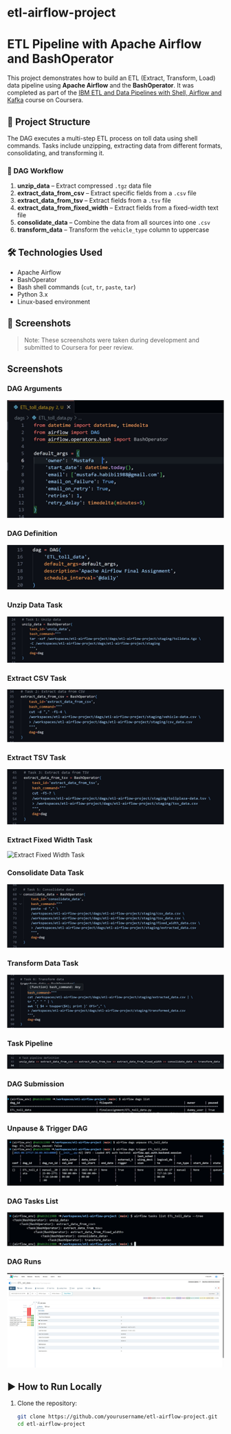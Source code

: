 # etl-airflow-project
# ETL Pipeline with Apache Airflow and BashOperator

This project demonstrates how to build an ETL (Extract, Transform, Load) data pipeline using **Apache Airflow** and the **BashOperator**. It was completed as part of the [IBM ETL and Data Pipelines with Shell, Airflow and Kafka](https://www.coursera.org/learn/etl-data-pipelines-shell-airflow-kafka) course on Coursera.

## 📁 Project Structure

The DAG executes a multi-step ETL process on toll data using shell commands. Tasks include unzipping, extracting data from different formats, consolidating, and transforming it.

### 🔄 DAG Workflow

1. **unzip_data** – Extract compressed `.tgz` data file
2. **extract_data_from_csv** – Extract specific fields from a `.csv` file
3. **extract_data_from_tsv** – Extract fields from a `.tsv` file
4. **extract_data_from_fixed_width** – Extract fields from a fixed-width text file
5. **consolidate_data** – Combine the data from all sources into one `.csv`
6. **transform_data** – Transform the `vehicle_type` column to uppercase

## 🛠️ Technologies Used

- Apache Airflow
- BashOperator
- Bash shell commands (`cut`, `tr`, `paste`, `tar`)
- Python 3.x
- Linux-based environment

## 📸 Screenshots

> Note: These screenshots were taken during development and submitted to Coursera for peer review.

## Screenshots

### DAG Arguments
![DAG Arguments](./screenshots/dag_args.jpg)

### DAG Definition
![DAG Definition](./screenshots/dag_definition.jpg)

### Unzip Data Task
![Unzip Data Task](./screenshots/unzip_data.jpg)

### Extract CSV Task
![Extract CSV Task](./screenshots/extract_data_from_csv.jpg)

### Extract TSV Task
![Extract TSV Task](./screenshots/extract_data_from_tsv.jpg)

### Extract Fixed Width Task
![Extract Fixed Width Task](./screenshots/extract_data_from_fixed_width.jpg)

### Consolidate Data Task
![Consolidate Data Task](./screenshots/consolidate_data.jpg)

### Transform Data Task
![Transform Data Task](./screenshots/transform_data.jpg)

### Task Pipeline
![Task Pipeline](./screenshots/task_pipeline.jpg)

### DAG Submission
![Submit DAG](./screenshots/submit_dag_2.jpg)

### Unpause & Trigger DAG
![Unpause Trigger DAG](./screenshots/unpause_trigger_dag.jpg)

### DAG Tasks List
![DAG Tasks](./screenshots/dag_tasks_2.jpg)

### DAG Runs
![DAG Runs](./screenshots/dag_runs.jpg)


## ▶️ How to Run Locally

1. Clone the repository:
   ```bash
   git clone https://github.com/yourusername/etl-airflow-project.git
   cd etl-airflow-project
